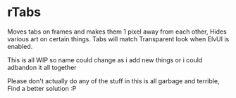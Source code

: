 # rTabs
Moves tabs on frames and makes them 1 pixel away from each other, Hides various art on certain things. Tabs will match Transparent look when ElvUI is enabled.

This is all WIP so name could change as i add new things or i could adbandon it all together

Please don't actually do any of the stuff in this is all garbage and terrible, Find a better solution :P

